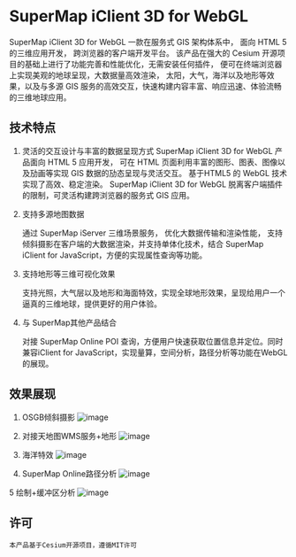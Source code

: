 # SuperMap iClient 3D for WebGL

SuperMap iClient 3D for WebGL 一款在服务式 GIS 架构体系中， 面向 HTML 5 的三维应用开发， 跨浏览器的客户端开发平台。 该产品在强大的 Cesium 开源项目的基础上进行了功能完善和性能优化，无需安装任何插件， 便可在终端浏览器上实现美观的地球呈现，大数据量高效渲染， 太阳，大气，海洋以及地形等效果，以及与多源 GIS 服务的高效交互，快速构建内容丰富、响应迅速、体验流畅的三维地球应用。

## 技术特点

1. 灵活的交互设计与丰富的数据呈现方式
    SuperMap iClient 3D for WebGL 产品面向 HTML 5 应用开发， 可在 HTML 页面利用丰富的图形、图表、图像以及劢画等实现 GIS 数据的劢态呈现与灵活交互。 基于HTML5 的 WebGL 技术实现了高效、稳定渲染。 SuperMap iClient 3D for WebGL 脱离客户端插件的限制，可灵活构建跨浏览器的服务式 GIS 应用。
	
2. 支持多源地图数据
	
	通过 SuperMap iServer 三维场景服务， 优化大数据传输和渲染性能， 支持倾斜摄影在客户端的大数据渲染，并支持单体化技术，结合 SuperMap iClient for JavaScript，方便的实现属性查询等功能。
	
3. 支持地形等三维可视化效果

	支持光照，大气层以及地形和海面特效，实现全球地形效果，呈现给用户一个逼真的三维地球，提供更好的用户体验。
	
4. 与 SuperMap其他产品结合

	 对接 SuperMap Online POI 查询，方便用户快速获取位置信息并定位。同时兼容iClient for JavaScript，实现量算，空间分析，路径分析等功能在WebGL的展现。
	
## 效果展现

1. OSGB倾斜摄影
 ![image](https://github.com/SuperMap/iClient3D-for-WebGL/raw/master/images/1osgb.png)
 
2. 对接天地图WMS服务+地形
 ![image](https://github.com/SuperMap/iClient3D-for-WebGL/raw/master/images/2terrain.png)
 
3. 海洋特效
 ![image](https://github.com/SuperMap/iClient3D-for-WebGL/raw/master/images/3ocean.png)
 
4. SuperMap Online路径分析
 ![image](https://github.com/SuperMap/iClient3D-for-WebGL/raw/master/images/4onlineAPI.png)
 
5 绘制+缓冲区分析
 ![image](https://github.com/SuperMap/iClient3D-for-WebGL/raw/master/images/5buffer.png)
 
## 许可
	本产品基于Cesium开源项目，遵循MIT许可
